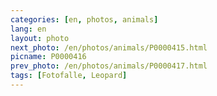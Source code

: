 ```yaml
---
categories: [en, photos, animals]
lang: en
layout: photo
next_photo: /en/photos/animals/P0000415.html
picname: P0000416
prev_photo: /en/photos/animals/P0000417.html
tags: [Fotofalle, Leopard]
---
```

